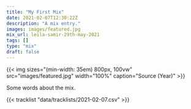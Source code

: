 ```yaml
---
title: "My First Mix"
date: 2021-02-07T12:30:22Z
description: "A mix entry."
images: images/featured.jpg
mix_url: leila-samir-29th-may-2021
tags: []
type: "mix"
draft: false
---
```


{{< img sizes="(min-width: 35em) 800px, 100vw" src="images/featured.jpg" width="100%" caption="Source (Year)" >}}

Some words about the mix.

{{< tracklist "data/tracklists/2021-02-07.csv" >}}
